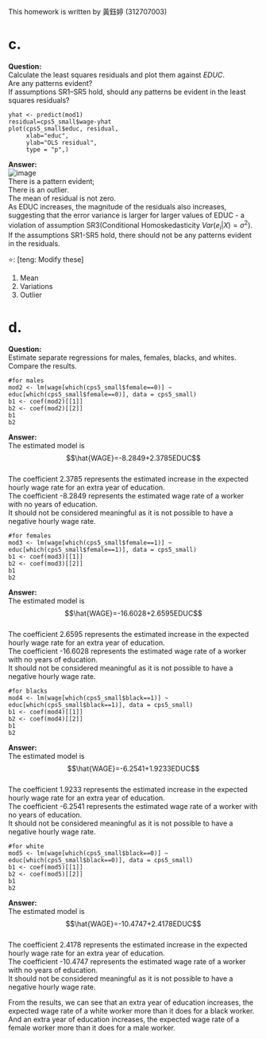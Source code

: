 This homework is written by  黃鈺婷 (312707003)
# c.  
**Question:**  
Calculate the least squares residuals and plot them against $EDUC$.  
Are any patterns evident?  
If assumptions SR1–SR5 hold, should any patterns be evident in the least squares residuals?
```{r}
yhat <- predict(mod1)
residual=cps5_small$wage-yhat 
plot(cps5_small$educ, residual, 
     xlab="educ", 
     ylab="OLS residual", 
     type = "p",)
```
  
  **Answer:**  
![image](https://github.com/HWTeng-Course/202402-Financial-Econometrics/assets/150406955/f65f4c9c-c8f8-4c91-88d4-f4b80d413c28)  
There is a pattern evident;  
There is an outlier.  
The mean of residual is not zero.  
As EDUC increases, the magnitude of the residuals also increases, suggesting that the error variance is larger for larger values of EDUC - a violation of assumption SR3(Conditional Homoskedasticity $Var(e_i|X)=\sigma^2$).  
If the assumptions SR1-SR5 hold, there should not be any patterns evident in the residuals.

⭐: [teng: Modify these]

1. Mean
2. Variations
3. Outlier
   




# d.  
**Question:**  
Estimate separate regressions for males, females, blacks, and whites.  
Compare the results.
```{r}
#for males
mod2 <- lm(wage[which(cps5_small$female==0)] ~ educ[which(cps5_small$female==0)], data = cps5_small)
b1 <- coef(mod2)[[1]]
b2 <- coef(mod2)[[2]]
b1
b2
```
**Answer:**   
The estimated model is $$\hat{WAGE}=-8.2849+2.3785EDUC$$  
The coefficient 2.3785 represents the estimated increase in the expected hourly wage rate for an extra year of education.  
The coefficient -8.2849 represents the estimated wage rate of a worker with no years of education.  
It should not be considered meaningful as it is not possible to have a negative hourly wage rate.

```{r}
#for females
mod3 <- lm(wage[which(cps5_small$female==1)] ~ educ[which(cps5_small$female==1)], data = cps5_small)
b1 <- coef(mod3)[[1]]
b2 <- coef(mod3)[[2]]
b1
b2
```
**Answer:**  
The estimated model is $$\hat{WAGE}=-16.6028+2.6595EDUC$$  
The coefficient 2.6595 represents the estimated increase in the expected hourly wage rate for an extra year of education.  
The coefficient -16.6028 represents the estimated wage rate of a worker with no years of education.  
It should not be considered meaningful as it is not possible to have a negative hourly wage rate.

```{r}
#for blacks
mod4 <- lm(wage[which(cps5_small$black==1)] ~ educ[which(cps5_small$black==1)], data = cps5_small)
b1 <- coef(mod4)[[1]]
b2 <- coef(mod4)[[2]]
b1
b2
```
**Answer:**   
The estimated model is $$\hat{WAGE}=-6.2541+1.9233EDUC$$  
The coefficient 1.9233 represents the estimated increase in the expected hourly wage rate for an extra year of education.  
The coefficient -6.2541 represents the estimated wage rate of a worker with no years of education.  
It should not be considered meaningful as it is not possible to have a negative hourly wage rate.

```{r}
#for white
mod5 <- lm(wage[which(cps5_small$black==0)] ~ educ[which(cps5_small$black==0)], data = cps5_small)
b1 <- coef(mod5)[[1]]
b2 <- coef(mod5)[[2]]
b1
b2
```
**Answer:**   
The estimated model is $$\hat{WAGE}=-10.4747+2.4178EDUC$$  
The coefficient 2.4178 represents the estimated increase in the expected hourly wage rate for an extra year of education.  
The coefficient -10.4747 represents the estimated wage rate of a worker with no years of education.  
It should not be considered meaningful as it is not possible to have a negative hourly wage rate.  
  
  From the results, we can see that an extra year of education increases, the expected wage rate of a white worker more than it  does for a black  worker.  
And an extra year of education increases, the expected wage rate of a female worker more than it does for a male worker.

